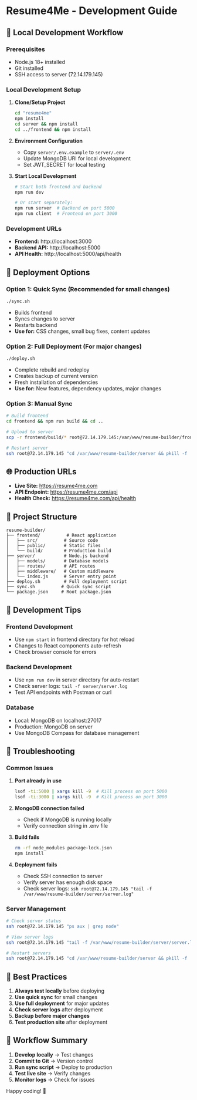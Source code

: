 # Resume4Me - Development Guide

## 🚀 **Local Development Workflow**

### **Prerequisites**
- Node.js 18+ installed
- Git installed
- SSH access to server (72.14.179.145)

### **Local Development Setup**

1. **Clone/Setup Project**
   ```bash
   cd "resume4me"
   npm install
   cd server && npm install
   cd ../frontend && npm install
   ```

2. **Environment Configuration**
   - Copy `server/.env.example` to `server/.env`
   - Update MongoDB URI for local development
   - Set JWT_SECRET for local testing

3. **Start Local Development**
   ```bash
   # Start both frontend and backend
   npm run dev
   
   # Or start separately:
   npm run server  # Backend on port 5000
   npm run client  # Frontend on port 3000
   ```

### **Development URLs**
- **Frontend:** http://localhost:3000
- **Backend API:** http://localhost:5000
- **API Health:** http://localhost:5000/api/health

## 🔄 **Deployment Options**

### **Option 1: Quick Sync (Recommended for small changes)**
```bash
./sync.sh
```
- Builds frontend
- Syncs changes to server
- Restarts backend
- **Use for:** CSS changes, small bug fixes, content updates

### **Option 2: Full Deployment (For major changes)**
```bash
./deploy.sh
```
- Complete rebuild and redeploy
- Creates backup of current version
- Fresh installation of dependencies
- **Use for:** New features, dependency updates, major changes

### **Option 3: Manual Sync**
```bash
# Build frontend
cd frontend && npm run build && cd ..

# Upload to server
scp -r frontend/build/* root@72.14.179.145:/var/www/resume-builder/frontend/build/

# Restart server
ssh root@72.14.179.145 "cd /var/www/resume-builder/server && pkill -f 'node index.js' && nohup npm start > server.log 2>&1 &"
```

## 🌐 **Production URLs**
- **Live Site:** https://resume4me.com
- **API Endpoint:** https://resume4me.com/api
- **Health Check:** https://resume4me.com/api/health

## 📁 **Project Structure**
```
resume-builder/
├── frontend/          # React application
│   ├── src/          # Source code
│   ├── public/       # Static files
│   └── build/        # Production build
├── server/           # Node.js backend
│   ├── models/       # Database models
│   ├── routes/       # API routes
│   ├── middleware/   # Custom middleware
│   └── index.js      # Server entry point
├── deploy.sh         # Full deployment script
├── sync.sh          # Quick sync script
└── package.json     # Root package.json
```

## 🔧 **Development Tips**

### **Frontend Development**
- Use `npm start` in frontend directory for hot reload
- Changes to React components auto-refresh
- Check browser console for errors

### **Backend Development**
- Use `npm run dev` in server directory for auto-restart
- Check server logs: `tail -f server/server.log`
- Test API endpoints with Postman or curl

### **Database**
- Local: MongoDB on localhost:27017
- Production: MongoDB on server
- Use MongoDB Compass for database management

## 🚨 **Troubleshooting**

### **Common Issues**

1. **Port already in use**
   ```bash
   lsof -ti:5000 | xargs kill -9  # Kill process on port 5000
   lsof -ti:3000 | xargs kill -9  # Kill process on port 3000
   ```

2. **MongoDB connection failed**
   - Check if MongoDB is running locally
   - Verify connection string in .env file

3. **Build fails**
   ```bash
   rm -rf node_modules package-lock.json
   npm install
   ```

4. **Deployment fails**
   - Check SSH connection to server
   - Verify server has enough disk space
   - Check server logs: `ssh root@72.14.179.145 "tail -f /var/www/resume-builder/server/server.log"`

### **Server Management**
```bash
# Check server status
ssh root@72.14.179.145 "ps aux | grep node"

# View server logs
ssh root@72.14.179.145 "tail -f /var/www/resume-builder/server/server.log"

# Restart servers
ssh root@72.14.179.145 "cd /var/www/resume-builder/server && pkill -f 'node index.js' && nohup npm start > server.log 2>&1 &"
```

## 📝 **Best Practices**

1. **Always test locally** before deploying
2. **Use quick sync** for small changes
3. **Use full deployment** for major updates
4. **Check server logs** after deployment
5. **Backup before major changes**
6. **Test production site** after deployment

## 🎯 **Workflow Summary**

1. **Develop locally** → Test changes
2. **Commit to Git** → Version control
3. **Run sync script** → Deploy to production
4. **Test live site** → Verify changes
5. **Monitor logs** → Check for issues

Happy coding! 🚀
